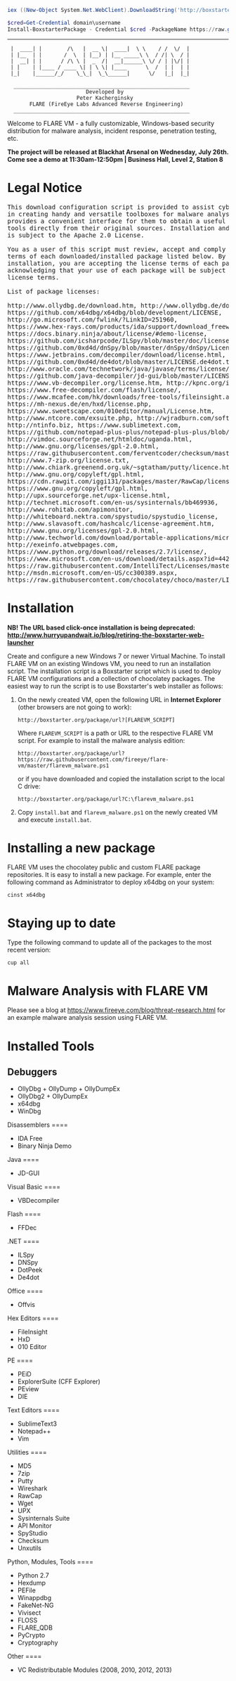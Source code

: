 ```powershell
iex ((New-Object System.Net.WebClient).DownloadString('http://boxstarter.org/bootstrapper.ps1')); get-boxstarter -Force
```
```powershell
$cred=Get-Credential domain\username
Install-BoxstarterPackage - Credential $cred -PackageName https://raw.githubusercontent.com/haam3r/flare-vm/master/flarevm_malware.ps1
```
______ _               _____  ______   __      ____  __ 
     |  ____| |        /\   |  __ \|  ____|  \ \    / /  \/  |
     | |__  | |       /  \  | |__) | |__ _____\ \  / /| \  / |
     |  __| | |      / /\ \ |  _  /|  __|______\ \/ / | |\/| |
     | |    | |____ / ____ \| | \ \| |____      \  /  | |  | |
     |_|    |______/_/    \_\_|  \_\______|      \/   |_|  |_|
                        
      ________________________________________________________
                             Developed by                     
                          Peter Kacherginsky                  
           FLARE (FireEye Labs Advanced Reverse Engineering)  
      ________________________________________________________ 
 


Welcome to FLARE VM - a fully customizable, Windows-based security distribution for malware analysis, incident response, penetration testing, etc.

**The project will be released at Blackhat Arsenal on Wednesday, July 26th. Come see a demo at 11:30am-12:50pm | Business Hall, Level 2, Station 8**

Legal Notice
============
<pre>This download configuration script is provided to assist cyber security analysts
in creating handy and versatile toolboxes for malware analysis environments. It
provides a convenient interface for them to obtain a useful set of analysis
tools directly from their original sources. Installation and use of this script
is subject to the Apache 2.0 License.
 
You as a user of this script must review, accept and comply with the license
terms of each downloaded/installed package listed below. By proceeding with the
installation, you are accepting the license terms of each package, and
acknowledging that your use of each package will be subject to its respective
license terms.

List of package licenses:

http://www.ollydbg.de/download.htm, http://www.ollydbg.de/download.htm,
https://github.com/x64dbg/x64dbg/blob/development/LICENSE,
http://go.microsoft.com/fwlink/?LinkID=251960,
https://www.hex-rays.com/products/ida/support/download_freeware.shtml,
https://docs.binary.ninja/about/license/#demo-license,
https://github.com/icsharpcode/ILSpy/blob/master/doc/license.txt,
https://github.com/0xd4d/dnSpy/blob/master/dnSpy/dnSpy/LicenseInfo/GPLv3.txt,
https://www.jetbrains.com/decompiler/download/license.html,
https://github.com/0xd4d/de4dot/blob/master/LICENSE.de4dot.txt,
http://www.oracle.com/technetwork/java/javase/terms/license/index.html,
https://github.com/java-decompiler/jd-gui/blob/master/LICENSE,
https://www.vb-decompiler.org/license.htm, http://kpnc.org/idr32/en/,
https://www.free-decompiler.com/flash/license/,
https://www.mcafee.com/hk/downloads/free-tools/fileinsight.aspx,
https://mh-nexus.de/en/hxd/license.php,
https://www.sweetscape.com/010editor/manual/License.htm,
http://www.ntcore.com/exsuite.php, http://wjradburn.com/software/,
http://ntinfo.biz, https://www.sublimetext.com,
https://github.com/notepad-plus-plus/notepad-plus-plus/blob/master/LICENSE,
http://vimdoc.sourceforge.net/htmldoc/uganda.html,
http://www.gnu.org/licenses/gpl-2.0.html,
https://raw.githubusercontent.com/ferventcoder/checksum/master/LICENSE,
http://www.7-zip.org/license.txt,
http://www.chiark.greenend.org.uk/~sgtatham/putty/licence.html,
http://www.gnu.org/copyleft/gpl.html,
https://cdn.rawgit.com/iggi131/packages/master/RawCap/license.txt,
https://www.gnu.org/copyleft/gpl.html,
http://upx.sourceforge.net/upx-license.html,
http://technet.microsoft.com/en-us/sysinternals/bb469936,
http://www.rohitab.com/apimonitor,
http://whiteboard.nektra.com/spystudio/spystudio_license,
http://www.slavasoft.com/hashcalc/license-agreement.htm,
http://www.gnu.org/licenses/gpl-2.0.html,
http://www.techworld.com/download/portable-applications/microsoft-offvis-11-3214034/,
http://exeinfo.atwebpages.com,
https://www.python.org/download/releases/2.7/license/,
https://www.microsoft.com/en-us/download/details.aspx?id=44266,
https://raw.githubusercontent.com/IntelliTect/Licenses/master/WindowsManagementFramework.txt,
http://msdn.microsoft.com/en-US/cc300389.aspx,
https://raw.githubusercontent.com/chocolatey/choco/master/LICENSE
</pre>


Installation
============

**NB! The URL based click-once installation is being deprecated: http://www.hurryupandwait.io/blog/retiring-the-boxstarter-web-launcher**

Create and configure a new Windows 7 or newer Virtual Machine. To install FLARE VM on an existing Windows VM, you need to run an installation script. The installation script is a Boxstarter script which is used to deploy FLARE VM configurations and a collection of chocolatey packages. The easiest way to run the script is to use Boxstarter's web installer as follows:

1) On the newly created VM, open the following URL in **Internet Explorer** (other browsers are not going to work):

       http://boxstarter.org/package/url?[FLAREVM_SCRIPT]

   Where `FLAREVM_SCRIPT` is a path or URL to the respective FLARE VM script. For example to install the malware analysis edition:

       http://boxstarter.org/package/url?https://raw.githubusercontent.com/fireeye/flare-vm/master/flarevm_malware.ps1

   or if you have downloaded and copied the installation script to the local C drive:

       http://boxstarter.org/package/url?C:\flarevm_malware.ps1

2) Copy `install.bat` and `flarevm_malware.ps1` on the newly created VM and execute `install.bat`.



Installing a new package
========================

FLARE VM uses the chocolatey public and custom FLARE package repositories. It is easy to install a new package. For example, enter the following command as Administrator to deploy x64dbg on your system:

    cinst x64dbg


Staying up to date
==================

Type the following command to update all of the packages to the most recent version:

    cup all

Malware Analysis with FLARE VM
==============================

Please see a blog at https://www.fireeye.com/blog/threat-research.html for an example malware analysis session using FLARE VM.    

Installed Tools
===============

Debuggers
---------
* OllyDbg + OllyDump + OllyDumpEx
* OllyDbg2 + OllyDumpEx
* x64dbg
* WinDbg

Disassemblers ====

* IDA Free
* Binary Ninja Demo

Java ====
* JD-GUI

Visual Basic ====
* VBDecompiler

Flash ====
* FFDec

.NET ====
* ILSpy
* DNSpy
* DotPeek
* De4dot

Office ====
* Offvis

Hex Editors ====
* FileInsight
* HxD
* 010 Editor

PE ====
* PEiD
* ExplorerSuite (CFF Explorer)
* PEview
* DIE

Text Editors ====
* SublimeText3
* Notepad++
* Vim

Utilities ====
* MD5
* 7zip
* Putty
* Wireshark
* RawCap
* Wget
* UPX
* Sysinternals Suite
* API Monitor
* SpyStudio
* Checksum
* Unxutils

Python, Modules, Tools ====
* Python 2.7
* Hexdump
* PEFile
* Winappdbg
* FakeNet-NG
* Vivisect
* FLOSS
* FLARE_QDB
* PyCrypto
* Cryptography

Other ====
* VC Redistributable Modules (2008, 2010, 2012, 2013)
